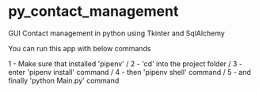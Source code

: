 # py_contact_management
GUI Contact management in python using Tkinter and SqlAlchemy

You can run this app with below commands

1 - Make sure that installed 'pipenv' /
2 - 'cd' into the project folder /
3 - enter 'pipenv install' command /
4 - then 'pipenv shell' command /
5 - and finally 'python Main.py' command
